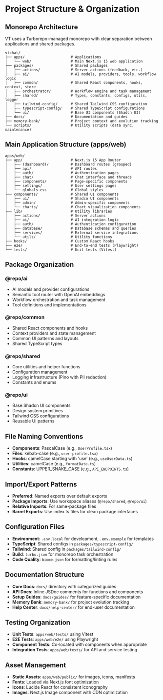 # Project Structure & Organization

## Monorepo Architecture

VT uses a Turborepo-managed monorepo with clear separation between applications and shared packages.

```
vtchat/
├── apps/                     # Applications
│   └── web/                  # Main Next.js 15 web application
├── packages/                 # Shared packages
│   ├── actions/              # Server actions (feedback, etc.)
│   ├── ai/                   # AI models, providers, tools, workflow logic
│   ├── common/               # Shared React components, hooks, context, store
│   ├── orchestrator/         # Workflow engine and task management
│   ├── shared/               # Types, constants, configs, utils, logger
│   ├── tailwind-config/      # Shared Tailwind CSS configuration
│   ├── typescript-config/    # Shared TypeScript configurations
│   └── ui/                   # Base UI components (Shadcn UI)
├── docs/                     # Documentation and guides
├── memory-bank/              # Project context and evolution tracking
└── scripts/                  # Utility scripts (data sync, maintenance)
```

## Main Application Structure (apps/web)

```
apps/web/
├── app/                      # Next.js 15 App Router
│   ├── (dashboard)/          # Dashboard routes (grouped)
│   ├── api/                  # API routes
│   ├── auth/                 # Authentication pages
│   ├── chat/                 # Chat interface and threads
│   ├── components/           # Page-specific components
│   ├── settings/             # User settings pages
│   └── globals.css           # Global styles
├── components/               # Shared UI components
│   ├── ui/                   # Shadcn UI components
│   ├── admin/                # Admin-specific components
│   └── charts/               # Chart visualization components
├── lib/                      # Utility libraries
│   ├── actions/              # Server actions
│   ├── ai/                   # AI integration logic
│   ├── auth/                 # Authentication configuration
│   ├── database/             # Database schemas and queries
│   ├── services/             # External service integrations
│   └── utils/                # Utility functions
├── hooks/                    # Custom React hooks
├── e2e/                      # End-to-end tests (Playwright)
└── tests/                    # Unit tests (Vitest)
```

## Package Organization

### @repo/ai

- AI models and provider configurations
- Semantic tool router with OpenAI embeddings
- Workflow orchestration and task management
- Tool definitions and implementations

### @repo/common

- Shared React components and hooks
- Context providers and state management
- Common UI patterns and layouts
- Shared TypeScript types

### @repo/shared

- Core utilities and helper functions
- Configuration management
- Logging infrastructure (Pino with PII redaction)
- Constants and enums

### @repo/ui

- Base Shadcn UI components
- Design system primitives
- Tailwind CSS configurations
- Reusable UI patterns

## File Naming Conventions

- **Components**: PascalCase (e.g., `UserProfile.tsx`)
- **Files**: kebab-case (e.g., `user-profile.tsx`)
- **Hooks**: camelCase starting with 'use' (e.g., `useUserData.ts`)
- **Utilities**: camelCase (e.g., `formatDate.ts`)
- **Constants**: UPPER_SNAKE_CASE (e.g., `API_ENDPOINTS.ts`)

## Import/Export Patterns

- **Preferred**: Named exports over default exports
- **Package Imports**: Use workspace aliases (`@repo/shared`, `@repo/ui`)
- **Relative Imports**: For same-package files
- **Barrel Exports**: Use index.ts files for clean package interfaces

## Configuration Files

- **Environment**: `.env.local` for development, `.env.example` for templates
- **TypeScript**: Shared configs in `packages/typescript-config/`
- **Tailwind**: Shared config in `packages/tailwind-config/`
- **Build**: `turbo.json` for monorepo task orchestration
- **Code Quality**: `biome.json` for formatting/linting rules

## Documentation Structure

- **Core Docs**: `docs/` directory with categorized guides
- **API Docs**: Inline JSDoc comments for functions and components
- **Setup Guides**: `docs/guides/` for feature-specific documentation
- **Memory Bank**: `memory-bank/` for project evolution tracking
- **Help Center**: `docs/help-center/` for end-user documentation

## Testing Organization

- **Unit Tests**: `apps/web/tests/` using Vitest
- **E2E Tests**: `apps/web/e2e/` using Playwright
- **Component Tests**: Co-located with components when appropriate
- **Integration Tests**: `apps/web/tests/` for API and service testing

## Asset Management

- **Static Assets**: `apps/web/public/` for images, icons, manifests
- **Fonts**: Loaded via Next.js font optimization
- **Icons**: Lucide React for consistent iconography
- **Images**: Next.js Image component with CDN optimization
